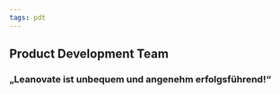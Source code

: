 ```yaml
---
tags: pdt
---
```


## Product Development Team

<style>   
    color: orange
</style>
### „Leanovate ist unbequem und angenehm erfolgsführend!“
